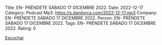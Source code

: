 Title: EN- PRÉNDETE SÁBADO 17 DICEMBRE 2022.
Date: 2022-12-17
Category: Podcast
Mp3: https://s.danilorca.com/2022-12-17.mp3
Company: EN- PRÉNDETE SÁBADO 17 DICEMBRE 2022.
Person: EN- PRÉNDETE SÁBADO 17 DICEMBRE 2022.
Tags: EN- PRÉNDETE SÁBADO 17 DICEMBRE 2022.
Rating: 0

<a href="https://s.danilorca.com/2022-12-17.mp3" type="audio/mpeg">
Escuchar
</a>
